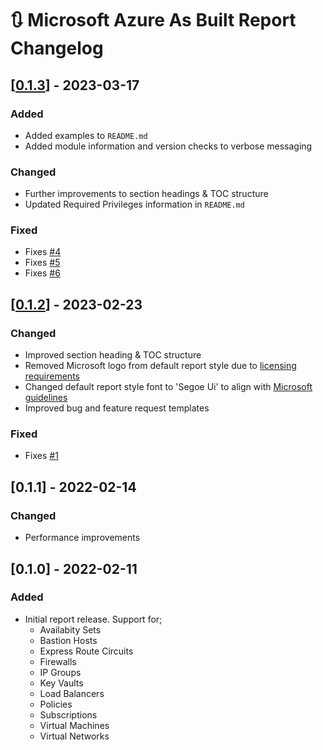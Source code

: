 # :arrows_clockwise: Microsoft Azure As Built Report Changelog

## [[0.1.3](https://github.com/AsBuiltReport/AsBuiltReport.Microsoft.Azure/releases/tag/v0.1.3)] - 2023-03-17

### Added
* Added examples to `README.md`
* Added module information and version checks to verbose messaging
### Changed
* Further improvements to section headings & TOC structure
* Updated Required Privileges information in `README.md`

### Fixed
* Fixes [#4](https://github.com/AsBuiltReport/AsBuiltReport.Microsoft.Azure/issues/4)
* Fixes [#5](https://github.com/AsBuiltReport/AsBuiltReport.Microsoft.Azure/issues/5)
* Fixes [#6](https://github.com/AsBuiltReport/AsBuiltReport.Microsoft.Azure/issues/6)

## [[0.1.2](https://github.com/AsBuiltReport/AsBuiltReport.Microsoft.Azure/releases/tag/v0.1.2)] - 2023-02-23

### Changed
* Improved section heading & TOC structure
* Removed Microsoft logo from default report style due to [licensing requirements](https://www.microsoft.com/en-us/legal/intellectualproperty/trademarks)
* Changed default report style font to 'Segoe Ui' to align with [Microsoft guidelines](https://learn.microsoft.com/en-us/style-guide/a-z-word-list-term-collections/f/font-font-style)
* Improved bug and feature request templates

### Fixed
* Fixes [#1](https://github.com/AsBuiltReport/AsBuiltReport.Microsoft.Azure/issues/1)

## [0.1.1] - 2022-02-14

### Changed
* Performance improvements

## [0.1.0] - 2022-02-11

### Added
* Initial report release. Support for;
    * Availabity Sets
    * Bastion Hosts
    * Express Route Circuits
    * Firewalls
    * IP Groups
    * Key Vaults
    * Load Balancers
    * Policies
    * Subscriptions
    * Virtual Machines
    * Virtual Networks


